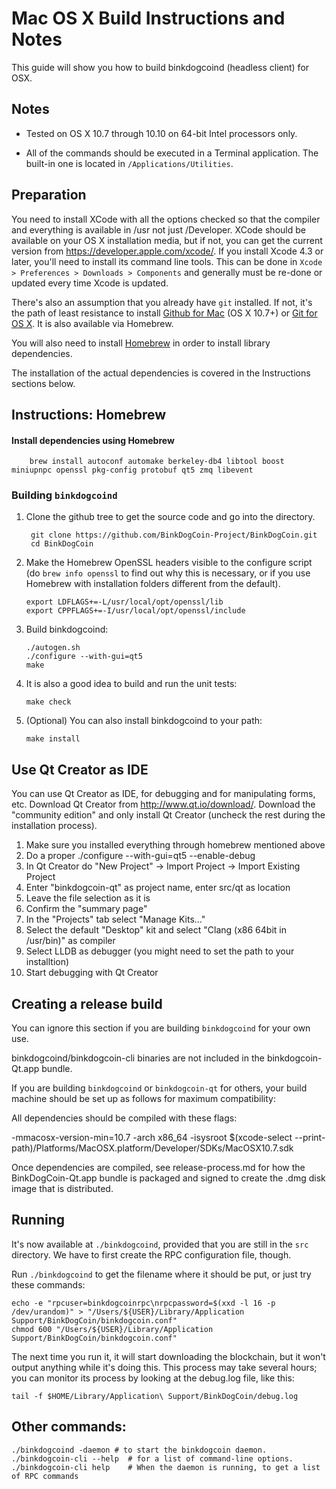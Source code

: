 Mac OS X Build Instructions and Notes
====================================
This guide will show you how to build binkdogcoind (headless client) for OSX.

Notes
-----

* Tested on OS X 10.7 through 10.10 on 64-bit Intel processors only.

* All of the commands should be executed in a Terminal application. The
built-in one is located in `/Applications/Utilities`.

Preparation
-----------

You need to install XCode with all the options checked so that the compiler
and everything is available in /usr not just /Developer. XCode should be
available on your OS X installation media, but if not, you can get the
current version from https://developer.apple.com/xcode/. If you install
Xcode 4.3 or later, you'll need to install its command line tools. This can
be done in `Xcode > Preferences > Downloads > Components` and generally must
be re-done or updated every time Xcode is updated.

There's also an assumption that you already have `git` installed. If
not, it's the path of least resistance to install [Github for Mac](https://mac.github.com/)
(OS X 10.7+) or
[Git for OS X](https://code.google.com/p/git-osx-installer/). It is also
available via Homebrew.

You will also need to install [Homebrew](http://brew.sh) in order to install library
dependencies.

The installation of the actual dependencies is covered in the Instructions
sections below.

Instructions: Homebrew
----------------------

#### Install dependencies using Homebrew

        brew install autoconf automake berkeley-db4 libtool boost miniupnpc openssl pkg-config protobuf qt5 zmq libevent

### Building `binkdogcoind`

1. Clone the github tree to get the source code and go into the directory.

        git clone https://github.com/BinkDogCoin-Project/BinkDogCoin.git
        cd BinkDogCoin

2.  Make the Homebrew OpenSSL headers visible to the configure script  (do ```brew info openssl``` to find out why this is necessary, or if you use Homebrew with installation folders different from the default).

        export LDFLAGS+=-L/usr/local/opt/openssl/lib
        export CPPFLAGS+=-I/usr/local/opt/openssl/include

3.  Build binkdogcoind:

        ./autogen.sh
        ./configure --with-gui=qt5
        make

4.  It is also a good idea to build and run the unit tests:

        make check

5.  (Optional) You can also install binkdogcoind to your path:

        make install

Use Qt Creator as IDE
------------------------
You can use Qt Creator as IDE, for debugging and for manipulating forms, etc.
Download Qt Creator from http://www.qt.io/download/. Download the "community edition" and only install Qt Creator (uncheck the rest during the installation process).

1. Make sure you installed everything through homebrew mentioned above
2. Do a proper ./configure --with-gui=qt5 --enable-debug
3. In Qt Creator do "New Project" -> Import Project -> Import Existing Project
4. Enter "binkdogcoin-qt" as project name, enter src/qt as location
5. Leave the file selection as it is
6. Confirm the "summary page"
7. In the "Projects" tab select "Manage Kits..."
8. Select the default "Desktop" kit and select "Clang (x86 64bit in /usr/bin)" as compiler
9. Select LLDB as debugger (you might need to set the path to your installtion)
10. Start debugging with Qt Creator

Creating a release build
------------------------
You can ignore this section if you are building `binkdogcoind` for your own use.

binkdogcoind/binkdogcoin-cli binaries are not included in the binkdogcoin-Qt.app bundle.

If you are building `binkdogcoind` or `binkdogcoin-qt` for others, your build machine should be set up
as follows for maximum compatibility:

All dependencies should be compiled with these flags:

 -mmacosx-version-min=10.7
 -arch x86_64
 -isysroot $(xcode-select --print-path)/Platforms/MacOSX.platform/Developer/SDKs/MacOSX10.7.sdk

Once dependencies are compiled, see release-process.md for how the BinkDogCoin-Qt.app
bundle is packaged and signed to create the .dmg disk image that is distributed.

Running
-------

It's now available at `./binkdogcoind`, provided that you are still in the `src`
directory. We have to first create the RPC configuration file, though.

Run `./binkdogcoind` to get the filename where it should be put, or just try these
commands:

    echo -e "rpcuser=binkdogcoinrpc\nrpcpassword=$(xxd -l 16 -p /dev/urandom)" > "/Users/${USER}/Library/Application Support/BinkDogCoin/binkdogcoin.conf"
    chmod 600 "/Users/${USER}/Library/Application Support/BinkDogCoin/binkdogcoin.conf"

The next time you run it, it will start downloading the blockchain, but it won't
output anything while it's doing this. This process may take several hours;
you can monitor its process by looking at the debug.log file, like this:

    tail -f $HOME/Library/Application\ Support/BinkDogCoin/debug.log

Other commands:
-------

    ./binkdogcoind -daemon # to start the binkdogcoin daemon.
    ./binkdogcoin-cli --help  # for a list of command-line options.
    ./binkdogcoin-cli help    # When the daemon is running, to get a list of RPC commands
